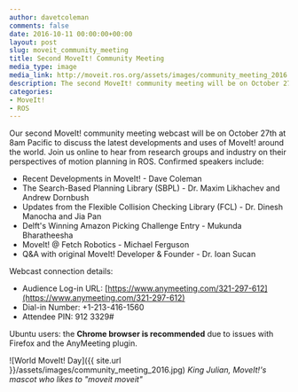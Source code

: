 ```yaml
---
author: davetcoleman
comments: false
date: 2016-10-11 00:00:00+00:00
layout: post
slug: moveit_community_meeting
title: Second MoveIt! Community Meeting
media_type: image
media_link: http://moveit.ros.org/assets/images/community_meeting_2016.jpg
description: The second MoveIt! community meeting will be on October 27th at 8am Pacific to discuss the latest developments and uses of MoveIt! around the world.
categories:
- MoveIt!
- ROS
---
```


Our second MoveIt! community meeting webcast will be on October 27th at 8am Pacific to discuss the latest developments and uses of MoveIt! around the world. Join us online to hear from research groups and industry on their perspectives of motion planning in ROS. Confirmed speakers include:

- Recent Developments in MoveIt! - Dave Coleman
- The Search-Based Planning Library (SBPL) - Dr. Maxim Likhachev and Andrew Dornbush
- Updates from the Flexible Collision Checking Library (FCL) - Dr. Dinesh Manocha and Jia Pan
- Delft's Winning Amazon Picking Challenge Entry - Mukunda Bharatheesha
- MoveIt! @ Fetch Robotics - Michael Ferguson
- Q&A with original MoveIt! Developer & Founder - Dr. Ioan Sucan

Webcast connection details:

- Audience Log-in URL: [https://www.anymeeting.com/321-297-612](https://www.anymeeting.com/321-297-612)
- Dial-in Number: +1-213-416-1560
- Attendee PIN: 912 3329#

Ubuntu users: the **Chrome browser is recommended** due to issues with Firefox and the AnyMeeting plugin.

![World MoveIt! Day]({{ site.url }}/assets/images/community_meeting_2016.jpg)
*King Julian, MoveIt!'s mascot who likes to "moveit moveit"*
